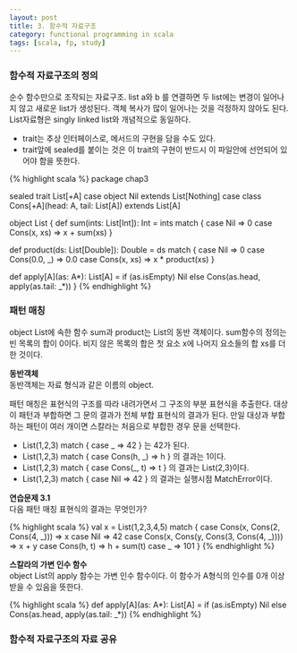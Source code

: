 ```yaml
---
layout: post
title: 3. 함수적 자료구조
category: functional programming in scala
tags: [scala, fp, study]
---
```


### 함수적 자료구조의 정의
순수 함수만으로 조작되는 자료구조.
list a와 b 를 연결하면 두 list에는 변경이 일어나지 않고 새로운 list가 생성된다.
객체 복사가 많이 일어나는 것을 걱정하지 않아도 된다.
List자료형은 singly linked list와 개념적으로 동일하다.

* trait는 추상 인터페이스로, 메서드의 구현을 담을 수도 있다.
* trait앞에 sealed를 붙이는 것은 이 trait의 구현이 반드시 이 파일안에 선언되어 있어야 함을 뜻한다.

{% highlight scala %}
package chap3

sealed trait List[+A]
case object Nil extends List[Nothing]
case class Cons[+A](head: A, tail: List[A]) extends List[A]

object List {
  def sum(ints: List[Int]): Int = ints match {
    case Nil => 0
    case Cons(x, xs) => x + sum(xs)
  }

  def product(ds: List[Double]): Double = ds match {
    case Nil => 0
    case Cons(0.0, _) => 0.0
    case Cons(x, xs) => x * product(xs)
  }

  def apply[A](as: A*): List[A] =
    if (as.isEmpty) Nil
    else Cons(as.head, apply(as.tail: _*))
}
{% endhighlight %}


### 패턴 매칭
object List에 속한 함수 sum과 product는 List의 동반 객체이다.
sum함수의 정의는 빈 목록의 합이 0이다. 비지 않은 목록의 합은 첫 요소 x에 나머지 요소들의 합 xs를 더한 것이다.

<div class="message">
<strong>동반객체</strong><br/>
동반객체는 자료 형식과 같은 이름의 object.
</div>


패턴 매칭은 표현식의 구조를 따라 내려가면서 그 구조의 부분 표현식을 추출한다.
대상이 패턴과 부합하면 그 문의 결과가 전체 부합 표현식의 결과가 된다. 만일 대상과 부합하는 패턴이 여러 개이면 스칼라는 처음으로 부합한 경우 문을 선택한다.

* List(1,2,3) match { case _ => 42 } 는 42가 된다.
* List(1,2,3) match { case Cons(h, _) => h } 의 결과는 1이다.
* List(1,2,3) match { case Cons(_, t) => t } 의 결과는 List(2,3)이다.
* List(1,2,3) match { case Nil => 42 } 의 결과는 실행시점 MatchError이다. 




<div class="message">
<strong>연습문제 3.1</strong><br/>
다음 패턴 매칭 표현식의 결과는 무엇인가?

{% highlight scala %}
val x = List(1,2,3,4,5) match {
	case Cons(x, Cons(2, Cons(4, _))) => x
	case Nil => 42
	case Cons(x, Cons(y, Cons(3, Cons(4, _)))) => x + y
	case Cons(h, t) => h + sum(t)
	case _ => 101
}
{% endhighlight %}
</div>
<script src="https://gist.github.com/camon85/8b8e553703879a4915eb9e9c9baa182a.js"></script>



<div class="message">
<strong>스칼라의 가변 인수 함수</strong><br/>
object List의 apply 함수는 가변 인수 함수이다. 이 함수가 A형식의 인수를 0개 이상 받을 수 있음을 뜻한다.

{% highlight scala %}
  def apply[A](as: A*): List[A] =
    if (as.isEmpty) Nil
    else Cons(as.head, apply(as.tail: _*))
{% endhighlight %}
</div>



### 함수적 자료구조의 자료 공유
